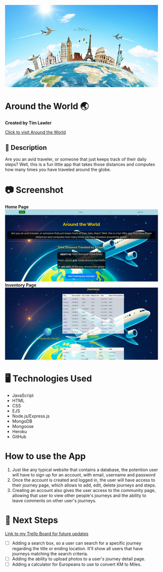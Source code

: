 <div align="center" id="banner">
    <img src='/image/banner.jpg'>
</div>

# Around the World 🌏
**Created by Tim Lawler**

[Click to visit Around the World]()

## 📘 Description
 Are you an avid traveler, or someone that just keeps track of their daily steps? Well, this is a fun little app that takes those distances and computes how many times you have traveled around the globe.  

 # 📷 Screenshot

 **Home Page** <img src="image/home.png" alt="screenshot">
 **Inventory Page** <img src="image/journeys.png" alt="screenshot">

 # 🖥️ Technologies Used

 - JavaScript
 - HTML
 - CSS
 - EJS
 - Node.js/Express.js
 - MongoDB
 - Mongoose
 - Heroku
 - GitHub

# How to use the App
1. Just like any typical website that contains a database, the potention user will have to sign up for an account, with email, username and password
2. Once the account is created and logged in, the user will have access to their journey page, which allows to add, edit, delete journeys and steps.
3. Creating an account also gives the user access to the community page, allowing that user to view other people's journeys and the ability to leave comments on other user's journeys.

 # 🚀 Next Steps
[Link to my Trello Board for future updates](https://trello.com/b/jac3RvMs)
 - [   ] Adding a search box, so a user can search for a specific journey regarding the title or ending location.  It'll show all users that have journeys matching the search criteria.
 - [   ] Adding the ability to upload photos to a user's journey detail page.  
 - [   ] Adding a calculator for Europeans to use to convert KM to Miles.
